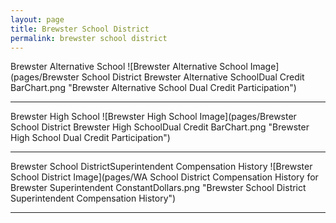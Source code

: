 ```yaml
---
layout: page
title: Brewster School District
permalink: brewster school district
---
```



Brewster Alternative School
![Brewster Alternative School Image](pages/Brewster School District Brewster Alternative SchoolDual Credit BarChart.png "Brewster Alternative School Dual Credit Participation")

___

Brewster High School
![Brewster High School Image](pages/Brewster School District Brewster High SchoolDual Credit BarChart.png "Brewster High School Dual Credit Participation")

___

Brewster School DistrictSuperintendent Compensation History
![Brewster School District Image](pages/WA School District Compensation History for Brewster Superintendent ConstantDollars.png "Brewster School District Superintendent Compensation History")

___

